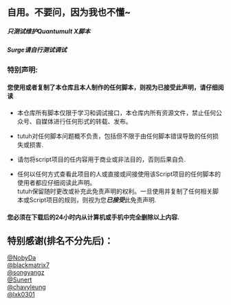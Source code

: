 ## 自用。不要问，因为我也不懂~
##### 只测试维护Quantumult X脚本  
##### Surge请自行测试调试



### 特别声明: 
#### 您使用或者复制了本仓库且本人制作的任何脚本，则视为已接受此声明，请仔细阅读

- 本仓库所有脚本仅限于学习和调试接口，本仓库内所有资源文件，禁止任何公众号、自媒体进行任何形式的转载、发布。 

- tutuh对任何脚本问题概不负责，包括但不限于由任何脚本错误导致的任何损失或损害. 

- 请勿将script项目的任内容用于商业或非法目的，否则后果自负.

- 任何以任何方式查看此项目的人或直接或间接使用该Script项目的任何脚本的使用者都应仔细阅读此声明。    
tutuh保留随时更改或补充此免责声明的权利。一旦使用并复制了任何相关脚本或Script项目的规则，则视为您***已接受***此免责声明.     

#### 您必须在下载后的24小时内从计算机或手机中完全删除以上内容.



## 特别感谢(排名不分先后)：

[@NobyDa](https://github.com/NobyDa)  
[@blackmatrix7](https://github.com/blackmatrix7)  
[@songyangz](https://github.com/songyangz)  
[@Sunert](https://github.com/Sunert)  
[@chavyleung](https://github.com/chavyleung)  
[@lxk0301](https://github.com/lxk0301)   
  
